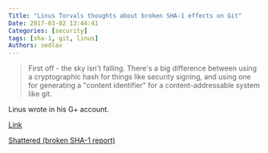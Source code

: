 ```yaml
---
Title: "Linus Torvals thoughts about broken SHA-1 effects on Git"
Date: 2017-03-02 13:44:41
Categories: [security]
tags: [sha-1, git, linus]
Authors: sedlav
---
```


> First off - the sky isn't falling. There's a big difference between using a cryptographic hash for things like security signing, and using one for generating a "content identifier" for a content-addressable system like git.

Linus wrote in his G+ account.

[Link](https://plus.google.com/+LinusTorvalds/posts/7tp2gYWQugL)

[Shattered (broken SHA-1 report)](https://shattered.it/)
